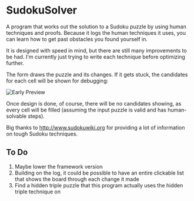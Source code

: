 # SudokuSolver

A program that works out the solution to a Sudoku puzzle by using human techniques and proofs.
Because it logs the human techniques it uses, you can learn how to get past obstacles you found yourself in.

It is designed with speed in mind, but there are still many improvements to be had. I'm currently just trying to write each technique before optimizing further.

The form draws the puzzle and its changes. If it gets stuck, the candidates for each cell will be shown for debugging:

![Early Preview](https://i.imgur.com/D435Mb6.png)

Once design is done, of course, there will be no candidates showing, as every cell will be filled (assuming the input puzzle is valid and has human-solvable steps).

Big thanks to http://www.sudokuwiki.org for providing a lot of information on tough Sudoku techniques.

## To Do

1. Maybe lower the framework version
2. Building on the log, it could be possible to have an entire clickable list that shows the board through each change it made
3. Find a hidden triple puzzle that this program actually uses the hidden triple technique on